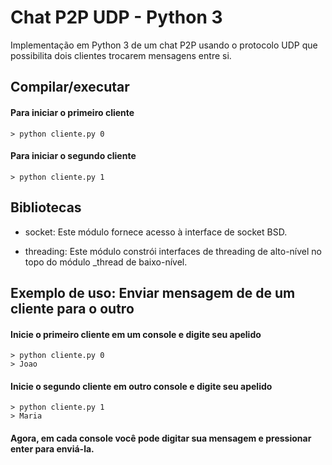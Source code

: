 
# Chat P2P UDP - Python 3

Implementação em Python 3 de um chat P2P usando o protocolo UDP que possibilita dois clientes trocarem mensagens entre si.

## Compilar/executar

#### Para iniciar o primeiro cliente
```
> python cliente.py 0 
```
#### Para iniciar o segundo cliente
``` 
> python cliente.py 1 
```

## Bibliotecas
  - socket:     Este módulo fornece acesso à interface de socket BSD.

  - threading:  Este módulo constrói interfaces de threading de alto-nível no topo do módulo _thread de baixo-nível. 

## Exemplo de uso: Enviar mensagem de de um cliente para o outro

#### Inicie o primeiro cliente em um console e digite seu apelido
  ```
> python cliente.py 0
> Joao
```

#### Inicie o segundo cliente em outro console e digite seu apelido
```
> python cliente.py 1
> Maria
```

####  Agora, em cada console você pode digitar sua mensagem e pressionar enter para enviá-la.
